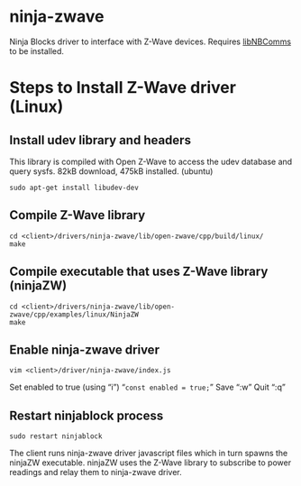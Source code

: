 ninja-zwave
===========

Ninja Blocks driver to interface with Z-Wave devices.
Requires [libNBComms](https://github.com/ninjablocks/libNBComms) to be installed.

Steps to Install Z-Wave driver (Linux)
======================================

Install udev library and headers
--------------------------------
This library is compiled with Open Z-Wave to access the udev database and query sysfs.
82kB download, 475kB installed. (ubuntu)

    sudo apt-get install libudev-dev

Compile Z-Wave library
----------------------
    cd <client>/drivers/ninja-zwave/lib/open-zwave/cpp/build/linux/
    make

Compile executable that uses Z-Wave library (ninjaZW)
-----------------------------------------------------
    cd <client>/drivers/ninja-zwave/lib/open-zwave/cpp/examples/linux/NinjaZW
    make

Enable ninja-zwave driver
-------------------------
    vim <client>/driver/ninja-zwave/index.js

Set enabled to true (using “i”)  “`const enabled = true;`”
Save “:w”
Quit “:q”

Restart ninjablock process
--------------------------
    sudo restart ninjablock

The client runs ninja-zwave driver javascript files which in turn spawns the ninjaZW executable.
ninjaZW uses the Z-Wave library to subscribe to power readings and relay them to ninja-zwave driver.
